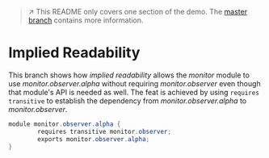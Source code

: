 > :arrow_upper_right: This README only covers one section of the demo.
> The [master branch](../../tree/master) contains more information.

# Implied Readability

This branch shows how _implied readability_ allows the _monitor_ module to use _monitor.observer.alpha_ without requiring _monitor.observer_ even though that module's API is needed as well.
The feat is achieved by using `requires transitive` to establish the dependency from _monitor.observer.alpha_ to _monitor.observer_.

```java
module monitor.observer.alpha {
		requires transitive monitor.observer;
		exports monitor.observer.alpha;
}
```
